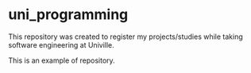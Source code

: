 # uni_programming
This repository was created to register my projects/studies while taking software engineering at Univille.

This is an example of repository.
